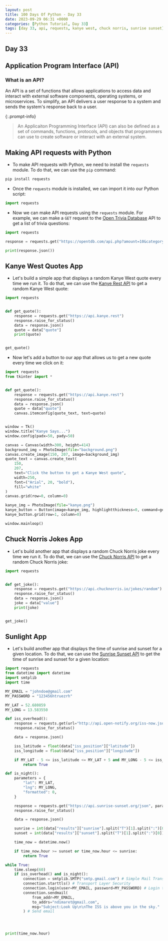 ```yaml
---
layout: post
title: 100 Days Of Python - Day 33
date: 2023-09-29 06:31 +0000
categories: [Python Tutorial, Day 33]
tags: [day 33, api, requests, kanye west, chuck norris, sunrise sunset]
---
```


## Day 33

## Application Program Interface (API)

### What is an API?

An API is a set of functions that allows applications to access data and interact with external software components, operating systems, or microservices. To simplify, an API delivers a user response to a system and sends the system's response back to a user.

{:.prompt-info}

> An Applicaiton Programming Interface (API) can also be defined as a set of commands, functions, protocols, and objects that programmers can use to create software or interact with an external system.

## Making API requests with Python

- To make API requests with Python, we need to install the `requests` module. To do that, we can use the `pip` command:

```bash
pip install requests
```

- Once the `requests` module is installed, we can import it into our Python script:

```python
import requests
```

- Now we can make API requests using the `requests` module. For example, we can make a `GET` request to the [Open Trivia Database](https://opentdb.com) API to get a list of trivia questions:

```python
import requests

response = requests.get("https://opentdb.com/api.php?amount=10&category=18&difficulty=easy&type=multiple")

print(response.json())
```

## Kanye West Quotes App

- Let's build a simple app that displays a random Kanye West quote every time we run it. To do that, we can use the [Kanye Rest API](https://kanye.rest) to get a random Kanye West quote:

```python
import requests


def get_quote():
    response = requests.get("https://api.kanye.rest")
    response.raise_for_status()
    data = response.json()
    quote = data["quote"]
    print(quote)


get_quote()
```

- Now let's add a button to our app that allows us to get a new quote every time we click on it:

```python
import requests
from tkinter import *


def get_quote():
    response = requests.get("https://api.kanye.rest")
    response.raise_for_status()
    data = response.json()
    quote = data["quote"]
    canvas.itemconfig(quote_text, text=quote)


window = Tk()
window.title("Kanye Says...")
window.config(padx=50, pady=50)

canvas = Canvas(width=300, height=414)
background_img = PhotoImage(file="background.png")
canvas.create_image(150, 207, image=background_img)
quote_text = canvas.create_text(
    150,
    207,
    text="Click the button to get a Kanye West quote",
    width=250,
    font=("Arial", 20, "bold"),
    fill="white"
)
canvas.grid(row=0, column=0)

kanye_img = PhotoImage(file="kanye.png")
kanye_button = Button(image=kanye_img, highlightthickness=0, command=get_quote)
kanye_button.grid(row=1, column=0)

window.mainloop()
```

## Chuck Norris Jokes App

- Let's build another app that displays a random Chuck Norris joke every time we run it. To do that, we can use the [Chuck Norris API](https://api.chucknorris.io) to get a random Chuck Norris joke:

```python
import requests


def get_joke():
    response = requests.get("https://api.chucknorris.io/jokes/random")
    response.raise_for_status()
    data = response.json()
    joke = data["value"]
    print(joke)


get_joke()
```

## Sunlight App

- Let's build another app that displays the time of sunrise and sunset for a given location. To do that, we can use the [Sunrise Sunset API](https://sunrise-sunset.org/api) to get the time of sunrise and sunset for a given location:

```python
import requests
from datetime import datetime
import smtplib
import time

MY_EMAIL = "johndoe@gmail.com"
MY_PASSWORD = "123456htruezrh"

MY_LAT = 52.680859
MY_LONG = 13.583550

def iss_overhead():
    response = requests.get(url="http://api.open-notify.org/iss-now.json")
    response.raise_for_status()

    data = response.json()

    iss_latitude = float(data["iss_position"]["latitude"])
    iss_longitude = float(data["iss_position"]["longitude"])

    if MY_LAT - 5 <= iss_latitude <= MY_LAT + 5 and MY_LONG - 5 <= iss_longitude <= MY_LONG + 5:
        return True

def is_night():
    parameters = {
        "lat": MY_LAT,
        "lng": MY_LONG,
        "formatted": 0,
    }

    response = requests.get("https://api.sunrise-sunset.org/json", params=parameters)
    response.raise_for_status()

    data = response.json()

    sunrise = int(data["results"]["sunrise"].split("T")[1].split(":")[0])
    sunset = int(data["results"]["sunset"].split("T")[1].split(":")[0])

    time_now = datetime.now()

    if time_now.hour >= sunset or time_now.hour <= sunrise:
        return True

while True:
    time.sleep(60)
    if iss_overhead() and is_night():
        connection = smtplib.SMTP("smtp.gmail.com") # Simple Mail Transfer Protocol
        connection.starttls() # Transport Layer Security
        connection.login(user=MY_EMAIL, password=MY_PASSWORD) # Login to email
        connection.sendmail(
            from_addr=MY_EMAIL,
            to_addrs="ndimaret@gmail.com",
            msg="Subject:Look Up\n\nThe ISS is above you in the sky."
        ) # Send email




print(time_now.hour)
```
